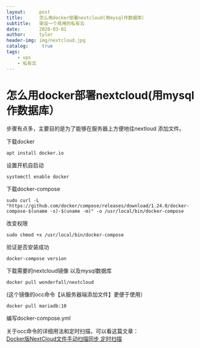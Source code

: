 ```yaml
---
layout:     post
title:      怎么用docker部署nextcloud(用mysql作数据库）
subtitle:   架设一个易用的私有云
date:       2020-03-01
author:     tyler
header-img: img/nextcloud.jpg
catalog: 	 true
tags:
    - vps
    - 私有云
---
```

# 怎么用docker部署nextcloud(用mysql作数据库）

  步骤有点多，主要目的是为了能够在服务器上方便地往nextloud 添加文件。
 
下载docker 
	
	apt install docker.io

设置开机自启动
	
	systemctl enable docker

下载docker-compose  

    sudo curl -L "https://github.com/docker/compose/releases/download/1.24.0/docker-compose-$(uname -s)-$(uname -m)" -o /usr/local/bin/docker-compose     


改变权限

    sudo chmod +x /usr/local/bin/docker-compose

验证是否安装成功

	docker-compose version

下载需要的nextcloud镜像 以及mysql数据库
	
	docker pull wonderfall/nextcloud

(这个镜像的occ命令【从服务器端添加文件】更便于使用）

	docker pull mariadb:10

编写docker-compose.yml		



关于occ命令的详细用法和定时扫描，可以看这篇文章：  
[Docker版NextCloud文件手动扫描同步 定时扫描](https://blog.csdn.net/u010457406/article/details/84335143)


    

   

